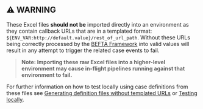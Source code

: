 ## :warning: WARNING

These Excel files **should not be** imported directly into an environment as they contain callback URLs
that are in a templated format: `${ENV_VAR:http://default.value}/rest_of_url_path`.  Without these URLs being correctly
processed by the [BEFTA Framework](https://github.com/hmcts/befta-fw) into valid values will result in any attempt to
trigger the related case events to fail.  

> **Note: Importing these raw Excel files into a higher-level environment may 
cause in-flight pipelines running against that environment to fail.**

For further information on how to test locally using case definitions from these files see 
[Generating definition files without templated URLs](../../../../../../../../../README.md#generating-definition-files-without-templated-urls)
or [Testing locally](../../../../../../../../../README.md#testing-locally).

